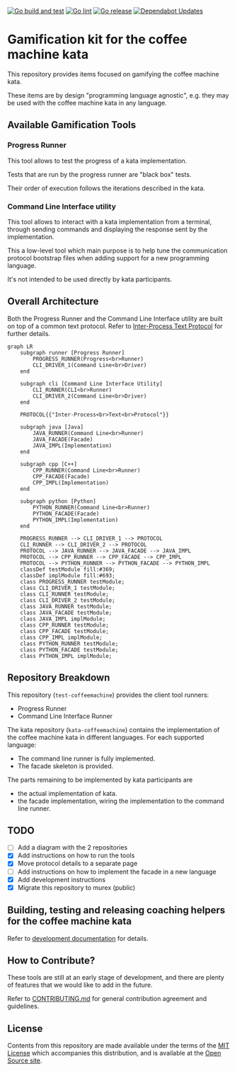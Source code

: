 [![Go build and test](https://github.com/murex/gamekit-coffeemachine/actions/workflows/go.yml/badge.svg)](https://github.com/murex/gamekit-coffeemachine/actions/workflows/go.yml)
[![Go lint](https://github.com/murex/gamekit-coffeemachine/actions/workflows/golangci_lint.yml/badge.svg)](https://github.com/murex/gamekit-coffeemachine/actions/workflows/golangci_lint.yml)
[![Go release](https://github.com/murex/gamekit-coffeemachine/actions/workflows/go_releaser.yml/badge.svg)](https://github.com/murex/gamekit-coffeemachine/actions/workflows/go_releaser.yml)
[![Dependabot Updates](https://github.com/murex/gamekit-coffeemachine/actions/workflows/dependabot/dependabot-updates/badge.svg)](https://github.com/murex/gamekit-coffeemachine/actions/workflows/dependabot/dependabot-updates)

# Gamification kit for the coffee machine kata

This repository provides items focused on gamifying the coffee machine kata.

These items are by design "programming language agnostic",
e.g. they may be used with the coffee machine kata in any language.

## Available Gamification Tools

### Progress Runner

This tool allows to test the progress of a kata implementation.

Tests that are run by the progress runner are "black box" tests.

Their order of execution follows the iterations described in the kata.

### Command Line Interface utility

This tool allows to interact with a kata implementation from a terminal,
through sending commands and displaying the response sent by the implementation.

This a low-level tool which main purpose is to help tune the communication protocol
bootstrap files when adding support for a new programming language.

It's not intended to be used directly by kata participants.

## Overall Architecture

Both the Progress Runner and the Command Line Interface utility are built
on top of a common text protocol.
Refer to [Inter-Process Text Protocol](./dev-doc/inter-process-text-protocol.md) for further details.

```mermaid
graph LR
    subgraph runner [Progress Runner]
        PROGRESS_RUNNER(Progress<br>Runner)
        CLI_DRIVER_1(Command Line<br>Driver)
    end

    subgraph cli [Command Line Interface Utility]
        CLI_RUNNER(CLI<br>Runner)
        CLI_DRIVER_2(Command Line<br>Driver)
    end

    PROTOCOL{{"Inter-Process<br>Text<br>Protocol"}}

    subgraph java [Java]
        JAVA_RUNNER(Command Line<br>Runner)
        JAVA_FACADE(Facade)
        JAVA_IMPL(Implementation)
    end

    subgraph cpp [C++]
        CPP_RUNNER(Command Line<br>Runner)
        CPP_FACADE(Facade)
        CPP_IMPL(Implementation)
    end

    subgraph python [Python]
        PYTHON_RUNNER(Command Line<br>Runner)
        PYTHON_FACADE(Facade)
        PYTHON_IMPL(Implementation)
    end

    PROGRESS_RUNNER --> CLI_DRIVER_1 --> PROTOCOL
    CLI_RUNNER --> CLI_DRIVER_2 --> PROTOCOL
    PROTOCOL --> JAVA_RUNNER --> JAVA_FACADE --> JAVA_IMPL
    PROTOCOL --> CPP_RUNNER --> CPP_FACADE --> CPP_IMPL
    PROTOCOL --> PYTHON_RUNNER --> PYTHON_FACADE --> PYTHON_IMPL
    classDef testModule fill:#369;
    classDef implModule fill:#693;
    class PROGRESS_RUNNER testModule;
    class CLI_DRIVER_1 testModule;
    class CLI_RUNNER testModule;
    class CLI_DRIVER_2 testModule;
    class JAVA_RUNNER testModule;
    class JAVA_FACADE testModule;
    class JAVA_IMPL implModule;
    class CPP_RUNNER testModule;
    class CPP_FACADE testModule;
    class CPP_IMPL implModule;
    class PYTHON_RUNNER testModule;
    class PYTHON_FACADE testModule;
    class PYTHON_IMPL implModule;
```

## Repository Breakdown

This repository (`test-coffeemachine`) provides the client tool runners:

- Progress Runner
- Command Line Interface Runner

The kata repository (`kata-coffeemachine`) contains the implementation of the coffee machine kata in different
languages.
For each supported language:

- The command line runner is fully implemented.
- The facade skeleton is provided.

The parts remaining to be implemented by kata participants are

- the actual implementation of kata.
- the facade implementation, wiring the implementation to the command line runner.

## TODO

- [ ] Add a diagram with the 2 repositories
- [x] Add instructions on how to run the tools
- [x] Move protocol details to a separate page
- [ ] Add instructions on how to implement the facade in a new language
- [x] Add development instructions
- [x] Migrate this repository to murex (public)

## Building, testing and releasing coaching helpers for the coffee machine kata

Refer to [development documentation](./dev-doc/README.md) for details.

## How to Contribute?

These tools are still at an early stage of development,
and there are plenty of features that we would like to add in the future.

Refer to [CONTRIBUTING.md](./CONTRIBUTING.md) for general contribution agreement and guidelines.

## License

Contents from this repository are made available under the terms of the [MIT License](LICENSE.md)
which accompanies this distribution, and is available at the
[Open Source site](https://opensource.org/licenses/MIT).
